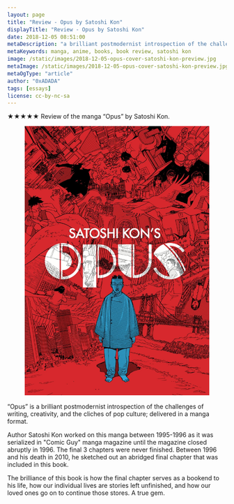 ```yaml
---
layout: page
title: "Review - Opus by Satoshi Kon"
displayTitle: "Review - Opus by Satoshi Kon"
date: 2018-12-05 08:51:00
metaDescription: "a brilliant postmodernist introspection of the challenges of writing"
metaKeywords: manga, anime, books, book review, satoshi kon
image: /static/images/2018-12-05-opus-cover-satoshi-kon-preview.jpg
metaImage: /static/images/2018-12-05-opus-cover-satoshi-kon-preview.jpg
metaOgType: "article"
author: "0xADADA"
tags: [essays]
license: cc-by-nc-sa
---
```



★★★★★ Review of the manga “Opus” by Satoshi Kon.

<figure>
  <img src="/static/images/2018-12-05-opus-cover-satoshi-kon.jpg"
    alt="Opus by Satoshi Kon" title="Opus by Satoshi Kon">
</figure>

“Opus” is a brilliant postmodernist introspection of the challenges of writing, 
creativity, and the cliches of pop culture; delivered in a manga format.

Author Satoshi Kon worked on this manga between 1995-1996 as it was serialized
in "Comic Guy" manga magazine until the magazine closed abruptly in 1996. The 
final 3 chapters were never finished. Between 1996 and his death in 2010, he
sketched out an abridged final chapter that was included in this book.

The brilliance of this book is how the final chapter serves as a bookend to his
life, how our individual lives are stories left unfinished, and how our loved 
ones go on to continue those stores. A true gem.

